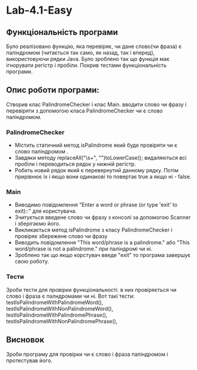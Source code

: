 # Lab-4.1-Easy
## Функціональність програми
Було реалізовано функцію, яка перевіряє, чи дане слово(чи фраза) є паліндромом (читається так само, як назад, так і вперед), використовуючи рядки Java. Було зроблено так що функція має ігнорувати регістр і пробіли.
 Покрив тестами функціональність програми.
## Опис роботи програми:
Створив клас PalindromeChecker і клас Main.
вводити слово чи фразу і перевіряти з допомогою класа PalindromeChecker чи є слово паліндромом.
### PalindromeChecker
- Містить статичний метод isPalindrome який буде провіряти чи є слово паліндромом .
- Завдяки методу replaceAll("\\s+", "")toLowerCase(); видаляються всі пробіли і переводиться рядок у нижній регістр.
- Робить новий рядок який є перевернутий данному рядку. Потім прирівнює їх і якщо вони одинакові то повертає true а якщо ні - false.
### Main
   - Виводимо повідомлення "Enter a word or phrase (or type 'exit' to exit)::" для користувача.
   - Зчитується введене слово чи фразу з консолі за допомогою Scanner і зберігаємо його.
   - Викликається метод isPalindrome з класу PalindromeChecker і провіряє збережене слово чи фразу
   - Виводить повідомлення "This word/phrase is a palindrome." або "This word/phrase is not a palindrome." при паліндромі чи ні.
   - Зроблено так що якщо корстувач введе "exit" то програма завершує свою роботу.
### Тести
Зроби тести для провірки функціональності. в них провіряється чи слово і фраза є палндромами чи ні. Вот такі тести:
   testIsPalindromeWithPalindromeWord(), 
   testIsPalindromeWithNonPalindromeWord(),
   testIsPalindromeWithPalindromePhrase(),
   testIsPalindromeWithNonPalindromePhrase(),
## Висновок
   Зроби програму для провірки чи є слово і фраза паліндромом і протестував його.
